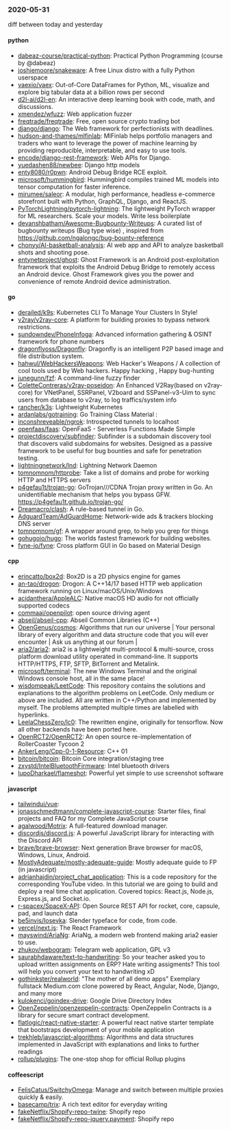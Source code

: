 ### 2020-05-31
diff between today and yesterday

#### python
* [dabeaz-course/practical-python](https://github.com/dabeaz-course/practical-python): Practical Python Programming (course by @dabeaz)
* [joshiemoore/snakeware](https://github.com/joshiemoore/snakeware): A free Linux distro with a fully Python userspace
* [vaexio/vaex](https://github.com/vaexio/vaex): Out-of-Core DataFrames for Python, ML, visualize and explore big tabular data at a billion rows per second 
* [d2l-ai/d2l-en](https://github.com/d2l-ai/d2l-en): An interactive deep learning book with code, math, and discussions.
* [xmendez/wfuzz](https://github.com/xmendez/wfuzz): Web application fuzzer
* [freqtrade/freqtrade](https://github.com/freqtrade/freqtrade): Free, open source crypto trading bot
* [django/django](https://github.com/django/django): The Web framework for perfectionists with deadlines.
* [hudson-and-thames/mlfinlab](https://github.com/hudson-and-thames/mlfinlab): MlFinlab helps portfolio managers and traders who want to leverage the power of machine learning by providing reproducible, interpretable, and easy to use tools.
* [encode/django-rest-framework](https://github.com/encode/django-rest-framework): Web APIs for Django. 
* [yuedashen88/newbee](https://github.com/yuedashen88/newbee):  Django   http models
* [enty8080/r0pwn](https://github.com/enty8080/r0pwn): Android Debug Bridge RCE exploit.
* [microsoft/hummingbird](https://github.com/microsoft/hummingbird): Hummingbird compiles trained ML models into tensor computation for faster inference.
* [mirumee/saleor](https://github.com/mirumee/saleor): A modular, high performance, headless e-commerce storefront built with Python, GraphQL, Django, and ReactJS.
* [PyTorchLightning/pytorch-lightning](https://github.com/PyTorchLightning/pytorch-lightning): The lightweight PyTorch wrapper for ML researchers. Scale your models. Write less boilerplate
* [devanshbatham/Awesome-Bugbounty-Writeups](https://github.com/devanshbatham/Awesome-Bugbounty-Writeups): A curated list of bugbounty writeups (Bug type wise) , inspired from https://github.com/ngalongc/bug-bounty-reference
* [chonyy/AI-basketball-analysis](https://github.com/chonyy/AI-basketball-analysis):  AI web app and API to analyze basketball shots and shooting pose.
* [entynetproject/ghost](https://github.com/entynetproject/ghost): Ghost Framework is an Android post-exploitation framework that exploits the Android Debug Bridge to remotely access an Android device. Ghost Framework gives you the power and convenience of remote Android device administration.

#### go
* [derailed/k9s](https://github.com/derailed/k9s):  Kubernetes CLI To Manage Your Clusters In Style!
* [v2ray/v2ray-core](https://github.com/v2ray/v2ray-core): A platform for building proxies to bypass network restrictions.
* [sundowndev/PhoneInfoga](https://github.com/sundowndev/PhoneInfoga): Advanced information gathering & OSINT framework for phone numbers
* [dragonflyoss/Dragonfly](https://github.com/dragonflyoss/Dragonfly): Dragonfly is an intelligent P2P based image and file distribution system.
* [hahwul/WebHackersWeapons](https://github.com/hahwul/WebHackersWeapons):  Web Hacker's Weapons / A collection of cool tools used by Web hackers. Happy hacking , Happy bug-hunting
* [junegunn/fzf](https://github.com/junegunn/fzf):  A command-line fuzzy finder
* [ColetteContreras/v2ray-poseidon](https://github.com/ColetteContreras/v2ray-poseidon): An Enhanced V2Ray(based on v2ray-core) for VNetPanel, SSRPanel, V2board and SSPanel-v3-Uim to sync users from database to v2ray, to log traffics/system info
* [rancher/k3s](https://github.com/rancher/k3s): Lightweight Kubernetes
* [ardanlabs/gotraining](https://github.com/ardanlabs/gotraining): Go Training Class Material :
* [inconshreveable/ngrok](https://github.com/inconshreveable/ngrok): Introspected tunnels to localhost
* [openfaas/faas](https://github.com/openfaas/faas): OpenFaaS - Serverless Functions Made Simple
* [projectdiscovery/subfinder](https://github.com/projectdiscovery/subfinder): Subfinder is a subdomain discovery tool that discovers valid subdomains for websites. Designed as a passive framework to be useful for bug bounties and safe for penetration testing.
* [lightningnetwork/lnd](https://github.com/lightningnetwork/lnd): Lightning Network Daemon 
* [tomnomnom/httprobe](https://github.com/tomnomnom/httprobe): Take a list of domains and probe for working HTTP and HTTPS servers
* [p4gefau1t/trojan-go](https://github.com/p4gefau1t/trojan-go): GoTrojan///CDNA Trojan proxy written in Go. An unidentifiable mechanism that helps you bypass GFW. https://p4gefau1t.github.io/trojan-go/
* [Dreamacro/clash](https://github.com/Dreamacro/clash): A rule-based tunnel in Go.
* [AdguardTeam/AdGuardHome](https://github.com/AdguardTeam/AdGuardHome): Network-wide ads & trackers blocking DNS server
* [tomnomnom/gf](https://github.com/tomnomnom/gf): A wrapper around grep, to help you grep for things
* [gohugoio/hugo](https://github.com/gohugoio/hugo): The worlds fastest framework for building websites.
* [fyne-io/fyne](https://github.com/fyne-io/fyne): Cross platform GUI in Go based on Material Design

#### cpp
* [erincatto/box2d](https://github.com/erincatto/box2d): Box2D is a 2D physics engine for games
* [an-tao/drogon](https://github.com/an-tao/drogon): Drogon: A C++14/17 based HTTP web application framework running on Linux/macOS/Unix/Windows
* [acidanthera/AppleALC](https://github.com/acidanthera/AppleALC): Native macOS HD audio for not officially supported codecs
* [commaai/openpilot](https://github.com/commaai/openpilot): open source driving agent
* [abseil/abseil-cpp](https://github.com/abseil/abseil-cpp): Abseil Common Libraries (C++)
* [OpenGenus/cosmos](https://github.com/OpenGenus/cosmos): Algorithms that run our universe | Your personal library of every algorithm and data structure code that you will ever encounter | Ask us anything at our forum |
* [aria2/aria2](https://github.com/aria2/aria2): aria2 is a lightweight multi-protocol & multi-source, cross platform download utility operated in command-line. It supports HTTP/HTTPS, FTP, SFTP, BitTorrent and Metalink.
* [microsoft/terminal](https://github.com/microsoft/terminal): The new Windows Terminal and the original Windows console host, all in the same place!
* [wisdompeak/LeetCode](https://github.com/wisdompeak/LeetCode): This repository contains the solutions and explanations to the algorithm problems on LeetCode. Only medium or above are included. All are written in C++/Python and implemented by myself. The problems attempted multiple times are labelled with hyperlinks.
* [LeelaChessZero/lc0](https://github.com/LeelaChessZero/lc0): The rewritten engine, originally for tensorflow. Now all other backends have been ported here.
* [OpenRCT2/OpenRCT2](https://github.com/OpenRCT2/OpenRCT2): An open source re-implementation of RollerCoaster Tycoon 2 
* [AnkerLeng/Cpp-0-1-Resource](https://github.com/AnkerLeng/Cpp-0-1-Resource): C++  01
* [bitcoin/bitcoin](https://github.com/bitcoin/bitcoin): Bitcoin Core integration/staging tree
* [zxystd/IntelBluetoothFirmware](https://github.com/zxystd/IntelBluetoothFirmware): Intel bluetooth drivers
* [lupoDharkael/flameshot](https://github.com/lupoDharkael/flameshot): Powerful yet simple to use screenshot software

#### javascript
* [tailwindui/vue](https://github.com/tailwindui/vue): 
* [jonasschmedtmann/complete-javascript-course](https://github.com/jonasschmedtmann/complete-javascript-course): Starter files, final projects and FAQ for my Complete JavaScript course
* [agalwood/Motrix](https://github.com/agalwood/Motrix): A full-featured download manager.
* [discordjs/discord.js](https://github.com/discordjs/discord.js): A powerful JavaScript library for interacting with the Discord API
* [brave/brave-browser](https://github.com/brave/brave-browser): Next generation Brave browser for macOS, Windows, Linux, Android.
* [MostlyAdequate/mostly-adequate-guide](https://github.com/MostlyAdequate/mostly-adequate-guide): Mostly adequate guide to FP (in javascript)
* [adrianhajdin/project_chat_application](https://github.com/adrianhajdin/project_chat_application): This is a code repository for the corresponding YouTube video. In this tutorial we are going to build and deploy a real time chat application. Covered topics: React.js, Node.js, Express.js, and Socket.io.
* [r-spacex/SpaceX-API](https://github.com/r-spacex/SpaceX-API):  Open Source REST API for rocket, core, capsule, pad, and launch data
* [be5invis/Iosevka](https://github.com/be5invis/Iosevka): Slender typeface for code, from code.
* [vercel/next.js](https://github.com/vercel/next.js): The React Framework
* [mayswind/AriaNg](https://github.com/mayswind/AriaNg): AriaNg, a modern web frontend making aria2 easier to use.
* [zhukov/webogram](https://github.com/zhukov/webogram): Telegram web application, GPL v3
* [saurabhdaware/text-to-handwriting](https://github.com/saurabhdaware/text-to-handwriting): So your teacher asked you to upload written assignments on ERP? Hate writing assigments? This tool will help you convert your text to handwriting xD
* [gothinkster/realworld](https://github.com/gothinkster/realworld): "The mother of all demo apps"  Exemplary fullstack Medium.com clone powered by React, Angular, Node, Django, and many more 
* [kulokenci/goindex-drive](https://github.com/kulokenci/goindex-drive): Google Drive Directory Index
* [OpenZeppelin/openzeppelin-contracts](https://github.com/OpenZeppelin/openzeppelin-contracts): OpenZeppelin Contracts is a library for secure smart contract development.
* [flatlogic/react-native-starter](https://github.com/flatlogic/react-native-starter): A powerful react native starter template that bootstraps development of your mobile application
* [trekhleb/javascript-algorithms](https://github.com/trekhleb/javascript-algorithms):  Algorithms and data structures implemented in JavaScript with explanations and links to further readings
* [rollup/plugins](https://github.com/rollup/plugins):  The one-stop shop for official Rollup plugins

#### coffeescript
* [FelisCatus/SwitchyOmega](https://github.com/FelisCatus/SwitchyOmega): Manage and switch between multiple proxies quickly & easily.
* [basecamp/trix](https://github.com/basecamp/trix): A rich text editor for everyday writing
* [fakeNetflix/Shopify-repo-twine](https://github.com/fakeNetflix/Shopify-repo-twine): Shopify repo
* [fakeNetflix/Shopify-repo-jquery.payment](https://github.com/fakeNetflix/Shopify-repo-jquery.payment): Shopify repo
